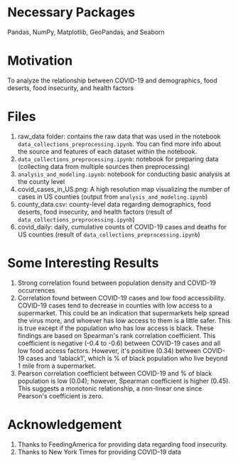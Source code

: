# Necessary Packages
Pandas, NumPy, Matplotlib, GeoPandas, and Seaborn

# Motivation
To analyze the relationship between COVID-19 and demographics, food deserts, food insecurity, and health factors


# Files
1. raw_data folder: contains the raw data that was used in the notebook `data_collections_preprocessing.ipynb`. You can find more info about the source and features of each dataset within the notebook.
2. `data_collections_preprocessing.ipynb`: notebook for preparing data (collecting data from multiple sources then preprocessing)
3. `analysis_and_modeling.ipynb`: notebook for conducting basic analysis at the county level
4. covid_cases_in_US.png: A high resolution map visualizing the number of cases in US counties (output from `analysis_and_modeling.ipynb`)
5. county_data.csv: county-level data regarding demographics, food deserts, food insecurity, and health factors (result of `data_collections_preprocessing.ipynb`)
6. covid_daily: daily, cumulative counts of COVID-19 cases and deaths for US counties (result of `data_collections_preprocessing.ipynb`)

# Some Interesting Results
1. Strong correlation found between population density and COVID-19 occurrences
2. Correlation found between COVID-19 cases and low food accessibility. COVID-19 cases tend to decrease in counties with low access to a supermarket. This could be an indication that supermarkets help spread the virus more, and whoever has low access to them is a little safer. This is true except if the population who has low access is black. These findings are based on  Spearman's rank correlation coefficient. This coefficient is negative (-0.4 to -0.6) between COVID-19 cases and all low food access factors. However, it's positive (0.34) between COVID-19 cases and 'lablack1', which is % of black population who live beyond 1 mile from a supermarket.
3. Pearson correlation coefficient between COVID-19 and % of black population is low (0.04); however, Spearman coefficient is higher (0.45). This suggests a monotonic relationship, a non-linear one since Pearson's coefficient is zero.

# Acknowledgement
1. Thanks to FeedingAmerica for providing data regarding food insecurity.
2. Thanks to New York Times for providing COVID-19 data
